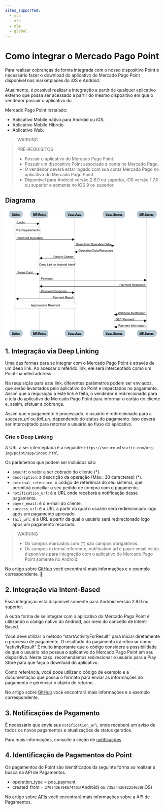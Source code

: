 ```yaml
---
sites_supported:
  - mla
  - mlb
  - mlm
  - global
---
```



# Como integrar o Mercado Pago Point

Para realizar cobranças de forma integrada com o nosso dispositivo Point é necessário fazer o download do aplicativo do Mercado Pago Point disponível nos marketplaces do iOS e Android.

Atualmente, é possível realizar a integração a partir de qualquer aplicativo externo que possa ser acessado a partir do mesmo dispositivo em que o vendedor possuir o aplicativo do

Mercado Pago Point instalado:
- Aplicativo Mobile nativo para Android ou iOS.
- Aplicativo Mobile Híbrido.
- Aplicativo Web.

> WARNING
>
> PRÉ-REQUISITOS
>
> * Possuir o aplicativo do Mercado Pago Point.
> * Possuir um dispositivo Point associado à conta no Mercado Pago.
> * O vendedor deverá estar logado com sua conta  Mercado Pago no aplicativo do Mercado Pago Point.
> * Disponível para Android versão 2.8.0 ou superior, iOS versão 1.7.0 ou superior e somente no iOS 9 ou superior.

## Diagrama

![instore diagram](/images/point_diagram.png)

## 1. Integração via Deep Linking

Uma das formas para se integrar com o Mercado Pago Point é através de um deep link. Ao acessar o referido link, ele será interceptado como um Point-handled address.

Na requisição para este link, diferentes parâmetros podem ser enviados, que serão levantados pelo aplicativo do Point e impactados no pagamento. Assim que a requisição a este link é feita, o vendedor é redirecionado para a tela do aplicativo do Mercado Pago Point para informar o cartão do cliente e, assim, efetuar a cobrança.

Assim que o pagamento é processado, o usuário é redirecionado para a _success_url_ ou _fail_url_, dependendo do status do pagamento. Isso deverá ser interceptado para retornar o usuário ao fluxo do aplicativo.


### Crie o Deep Linking

A URL a ser interceptada é a seguinte: `https://secure.mlstatic.com/org-img/point/app/index.html`

Os parâmetros que podem ser incluídos são:

* `amount`: o valor a ser cobrado do cliente (*).
* `description`: a descrição da operação (Máx.: 20 caracteres) (*).
* `external_reference`: o código de referência do seu sistema, que permitirá conciliar o seu pedido de compra com o pagamento.
* `notification_url`: é a URL onde receberá a notificação desse pagamento.
* `payer_email`: é o e-mail do cliente.
* `success_url`: é a URL a partir da qual o usuário será redirecionado logo após um pagamento aprovado.
* `fail_url`: é a URL a partir da qual o usuário será redirecionado logo após um pagamento recusado.

> WARNING
>
> * Os campos marcados com (\*) são campos obrigatórios.
> * Os campos external reference, notification url e payer email estão disponíveis para integração com o aplicativo do Mercado Pago Point somente no Android.

No artigo sobre [GitHub](https://github.com/mercadopago/point-android_integration#deep-linking) você encontrará mais informações e o exemplo correspondente.

## 2. Integração via Intent-Based

Essa integração está disponível somente para Android versão 2.8.0 ou superior.

A outra forma de se integrar com o aplicativo do Mercado Pago Point é utilizando o código nativo do Android, por meio do conceito de Intent-Based.

Você deve utilizar o método “startActivityForResult” para iniciar diretamente o processo de pagamento. O resultado do pagamento irá retornar como “activityResult”
É muito importante que o código considere a possibilidade de que o usuário não possua o aplicativo do Mercado Pago Point em seu dispositivo. Neste caso, recomendamos redirecionar o usuário para a Play Store para que faça o download do aplicativo.

Como referência, você pode utilizar o código de exemplo e a documentação que possui o formato para enviar as informações do pagamento e gerenciar o objeto de retorno.

No artigo sobre [GitHub](https://github.com/mercadopago/point-android_integration#intent) você encontrará mais informações e o exemplo correspondente.

## 3. Notificações de Pagamento

É necessário que envie sua `notification_url`, onde receberá um aviso de todos os novos pagamentos e atualizações de status gerados.

Para mais informações, consulte a seção de [notificações](/guides/notifications/ipn.es.md).

## 4. Identificação de Pagamentos do Point

Os pagamentos do Point são identificados da seguinte forma ao realizar a busca na API de Pagamentos.

- operation_type = pos_payment
- created_from = `2707436798674401`(Android) ou `7353443692214630`(iOS)

No artigo sobre [APIs](/reference/payments) você encontrará mais informações sobre a API de Pagamentos.
